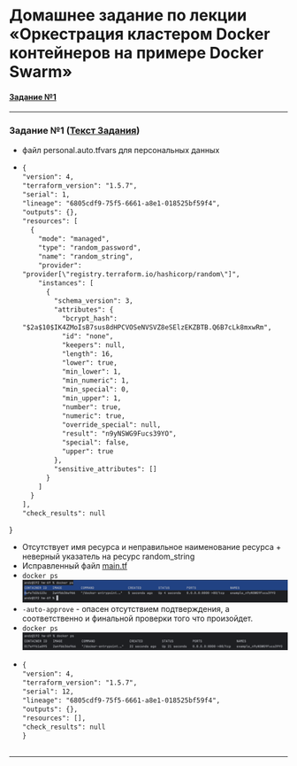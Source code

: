 # Домашнее задание по лекции «Оркестрация кластером Docker контейнеров на примере Docker Swarm»

#### [Задание №1](#задание-1-текст-задания)

---

### Задание №1 ([Текст Задания](https://github.com/netology-code/ter-homeworks/blob/main/01/hw-01.md#%D0%B7%D0%B0%D0%B4%D0%B0%D0%BD%D0%B8%D0%B5-1))

- файл personal.auto.tfvars для персональных данных
- ```
  {
  "version": 4,
  "terraform_version": "1.5.7",
  "serial": 1,
  "lineage": "6805cdf9-75f5-6661-a8e1-018525bf59f4",
  "outputs": {},
  "resources": [
    {
      "mode": "managed",
      "type": "random_password",
      "name": "random_string",
      "provider": "provider[\"registry.terraform.io/hashicorp/random\"]",
      "instances": [
        {
          "schema_version": 3,
          "attributes": {
            "bcrypt_hash": "$2a$10$IK4ZMoIsB7sus8dHPCVOSeNVSVZ8eSElzEKZBTB.Q6B7cLk8mxwRm",
            "id": "none",
            "keepers": null,
            "length": 16,
            "lower": true,
            "min_lower": 1,
            "min_numeric": 1,
            "min_special": 0,
            "min_upper": 1,
            "number": true,
            "numeric": true,
            "override_special": null,
            "result": "n9yNSWG9Fucs39YO",
            "special": false,
            "upper": true
          },
          "sensitive_attributes": []
        }
      ]
    }
  ],
  "check_results": null
}


- Отсутствует имя ресурса и неправильное наименование ресурса + неверный указатель на ресурс random_string
- Исправленный файл [main.tf](assets%2Fterraform%2Fhw-69%2Fmain.tf) 
- `docker ps`
![hw-69-1-1.png](assets%2Fimages%2Fhw-69%2Fhw-69-1-1.png)
- `-auto-approve` - опасен отсутствием подтверждения, а соответственно и финальной проверки того что произойдет.
- `docker ps`
![hw-69-1-2.png](assets%2Fimages%2Fhw-69%2Fhw-69-1-2.png)
- ```
  {
  "version": 4,
  "terraform_version": "1.5.7",
  "serial": 12,
  "lineage": "6805cdf9-75f5-6661-a8e1-018525bf59f4",
  "outputs": {},
  "resources": [],
  "check_results": null
  }


---

